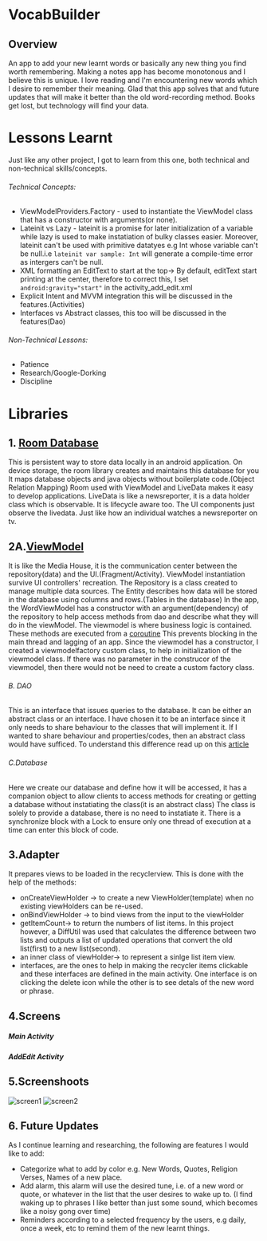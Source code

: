 # VocabBuilder
## Overview
An app to add your new learnt words or basically any new thing you find worth remembering. Making a notes app has become monotonous and I believe this is unique. I love reading and I'm encountering new words which I desire to remember their meaning. Glad that this app solves that and future updates that will make it better than the old word-recording method. Books get lost, but technology will find your data.

# Lessons Learnt
Just like any other project, I got to learn from this one, both technical and non-technical skills/concepts.
###### Technical Concepts:
- ViewModelProviders.Factory - used to instantiate the ViewModel class that has a constructor with arguments(or none).
- Lateinit vs Lazy - lateinit is a promise for later initialization of a variable while lazy is used to make instatiation of bulky classes easier.
Moreover, lateinit can't be used with primitive datatyes e.g Int whose variable can't be null.i.e `lateinit var sample: Int` will generate a compile-time error as intergers can't be null.
- XML formatting an EditText to start at the top-> By default, editText start printing at the center, therefore to correct this, I set ` android:gravity="start"` in the activity_add_edit.xml 
- Explicit Intent and MVVM integration this will be discussed in the features.(Activities)
- Interfaces vs Abstract classes, this too will be discussed in the features(Dao)
###### Non-Technical Lessons:
- Patience
- Research/Google-Dorking
- Discipline
# Libraries
## 1. [Room Database](https://developer.android.com/training/data-storage/room)
This is persistent way to store data locally in an android application.
On device storage, the room library creates and maintains this database for you
It maps database objects and java objects without boilerplate code.(Object Relation Mapping)
Room used with ViewModel and LiveData makes it easy to develop applications.
LiveData is like a newsreporter, it is a data holder class which is observable. It is lifecycle aware too. The UI components just observe the livedata. Just like how an individual watches a newsreporter on tv.
## 2A.[ViewModel](https://developer.android.com/topic/libraries/architecture/viewmodel?gclid=CjwKCAjwy7CKBhBMEiwA0Eb7an0EIfb7CGEGmYBNdvT4hIKBs4AzHYE_VfFZKQWHsg3hGHLtqOft3BoCxA0QAvD_BwE&gclsrc=aw.ds)
It is like the Media House, it is the communication center between the repository(data) and the UI.(Fragment/Activity). ViewModel instantiation survive UI controllers' recreation.
The Repository is a class created to manage multiple data sources.
The Entity describes how data will be stored in the database using columns and rows.(Tables in the database)
In the app, the WordViewModel has a constructor with an argument(dependency) of the repository to help access methods from dao and describe what they will do in the viewModel. The viewmodel is where business logic is contained. These methods are executed from a [coroutine](https://developer.android.com/kotlin/coroutines?gclid=CjwKCAjwy7CKBhBMEiwA0Eb7arbh2ua5s_jYyCeuCObVxR8GbZoshy3wialREeUk6XtNmoGkqH7zwhoCYHQQAvD_BwE&gclsrc=aw.ds) This prevents blocking in the main thread and lagging of an app.
Since the viewmodel has a constructor, I created a viewmodelfactory custom class, to help in initialization of the viewmodel class. If there was no parameter in the construcor of the viewmodel, then there would not be need to create a custom factory class.  

###### B. DAO
This is an interface that issues queries to the database.
It can be either an abstract class or an interface. I have chosen it to be an interface since it only needs to share behaviour to the classes that will implement it.
If I wanted to share behaviour and properties/codes, then an abstract class would have sufficed.
To understand this difference read up on this [article](https://mjmanaog.medium.com/kotlin-abstract-class-interface-b9c4caf22252)

###### C.Database
Here we create our database and define how it will be accessed, it has a companion object to allow clients to access methods for creating or getting a database without instatiating the class(it is an abstract class) The class is solely to provide a database, there is no need to instatiate it. There is a synchronize block with a Lock to ensure only one thread of execution at a time can enter this block of code.
## 3.Adapter
It prepares views to be loaded in the recyclerview. This is done with the help of the methods:
- onCreateViewHolder -> to create a new ViewHolder(template) when no existing viewHolders can be re-used.
- onBindViewHolder -> to bind views from the input to the viewHolder 
- getItemCount-> to return the numbers of list items. In this project however, a DiffUtil was used that calculates the difference between two lists and outputs a list of updated operations that convert the old list(first) to a new list(second).
- an inner class of viewHolder-> to represent a sinlge list item view.
- interfaces, are the ones to help in making the recycler items clickable and these interfaces are defined in the main activity. One interface is on clicking the delete icon while the other is to see detals of the new word or phrase.
## 4.Screens
##### Main Activity
##### AddEdit Activity
## 5.Screenshoots
![screen1](https://user-images.githubusercontent.com/64706463/134977944-cb829693-b196-4361-8e0d-82ddaf9c5b2b.png)
![screen2](https://user-images.githubusercontent.com/64706463/134977955-d0630c6f-1585-4e07-bc2d-0436377421b4.png)

## 6. Future Updates
As I continue learning and researching, the following are features I would like to add:
- Categorize what to add by color e.g. New Words, Quotes, Religion Verses, Names of a new place.
- Add alarm, this alarm will use the desired tune, i.e. of a new word or quote, or whatever in the list that the user desires to wake up to. (I find waking up to phrases I like better than just some sound, which becomes like a noisy gong over time)
- Reminders according to a selected frequency by the users, e.g daily, once a week, etc to remind them of the new learnt things. 
